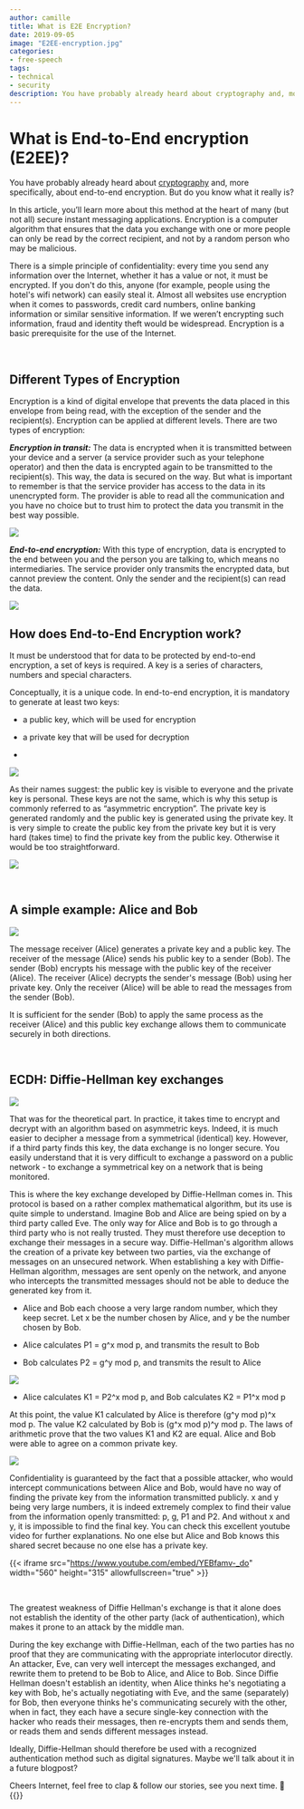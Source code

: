 ```yaml
---
author: camille
title: What is E2E Encryption?
date: 2019-09-05
image: "E2EE-encryption.jpg"
categories:
- free-speech
tags:
- technical
- security
description: You have probably already heard about cryptography and, more specifically, about end-to-end encryption. But do you know what it really is?
---
```



# What is End-to-End encryption (E2EE)?

You have probably already heard about [cryptography](https://berty.tech/blog/history-cryptography/) and, more specifically, about end-to-end encryption. But do you know what it really is?

In this article, you’ll learn more about this method at the heart of many (but not all) secure instant messaging applications. Encryption is a computer algorithm that ensures that the data you exchange with one or more people can only be read by the correct recipient, and not by a random person who may be malicious.

There is a simple principle of confidentiality: every time you send any information over the Internet, whether it has a value or not, it must be encrypted. If you don't do this, anyone (for example, people using the hotel's wifi network) can easily steal it. Almost all websites use encryption when it comes to passwords, credit card numbers, online banking information or similar sensitive information. If we weren’t encrypting such information, fraud and identity theft would be widespread. Encryption is a basic prerequisite for the use of the Internet.

</br>

## Different Types of Encryption

Encryption is a kind of digital envelope that prevents the data placed in this envelope from being read, with the exception of the sender and the recipient(s). Encryption can be applied at different levels. There are two types of encryption:

***Encryption in transit:*** The data is encrypted when it is transmitted between your device and a server (a service provider such as your telephone operator) and then the data is encrypted again to be transmitted to the recipient(s). This way, the data is secured on the way. But what is important to remember is that the service provider has access to the data in its unencrypted form. The provider is able to read all the communication and you have no choice but to trust him to protect the data you transmit in the best way possible.

![](image8.png)

***End-to-end encryption:*** With this type of encryption, data is encrypted to the end between you and the person you are talking to, which means no intermediaries. The service provider only transmits the encrypted data, but cannot preview the content. Only the sender and the recipient(s) can read the data.

![](image6.png)


## How does End-to-End Encryption work?



It must be understood that for data to be protected by end-to-end encryption, a set of keys is required. A key is a series of characters, numbers and special characters.

Conceptually, it is a unique code. In end-to-end encryption, it is mandatory to generate at least two keys:

- a public key, which will be used for encryption

- a private key that will be used for decryption
- 
![](image5.png)


As their names suggest: the public key is visible to everyone and the private key is personal. These keys are not the same, which is why this setup is commonly referred to as “asymmetric encryption”. The private key is generated randomly and the public key is generated using the private key. It is very simple to create the public key from the private key but it is very hard (takes time) to find the private key from the public key. Otherwise it would be too straightforward.

![](image1.png)

</br>

## A simple example: Alice and Bob

![](image4.png)

The message receiver (Alice) generates a private key and a public key. The receiver of the message (Alice) sends his public key to a sender (Bob). The sender (Bob) encrypts his message with the public key of the receiver (Alice). The receiver (Alice) decrypts the sender's message (Bob) using her private key. Only the receiver (Alice) will be able to read the messages from the sender (Bob).

It is sufficient for the sender (Bob) to apply the same process as the receiver (Alice) and this public key exchange allows them to communicate securely in both directions.

</br>

## ECDH: Diffie-Hellman key exchanges

![](image2.png)

That was for the theoretical part. In practice, it takes time to encrypt and decrypt with an algorithm based on asymmetric keys. Indeed, it is much easier to decipher a message from a symmetrical (identical) key. However, if a third party finds this key, the data exchange is no longer secure. You easily understand that it is very difficult to exchange a password on a public network - to exchange a symmetrical key on a network that is being monitored.

This is where the key exchange developed by Diffie-Hellman comes in. This protocol is based on a rather complex mathematical algorithm, but its use is quite simple to understand. Imagine Bob and Alice are being spied on by a third party called Eve. The only way for Alice and Bob is to go through a third party who is not really trusted. They must therefore use deception to exchange their messages in a secure way. Diffie-Hellman's algorithm allows the creation of a private key between two parties, via the exchange of messages on an unsecured network. When establishing a key with Diffie-Hellman algorithm, messages are sent openly on the network, and anyone who intercepts the transmitted messages should not be able to deduce the generated key from it.





-   Alice and Bob each choose a very large random number, which they keep secret. Let x be the number chosen by Alice, and y be the number chosen by Bob.

-   Alice calculates P1 = g^x mod p, and transmits the result to Bob

-   Bob calculates P2 = g^y mod p, and transmits the result to Alice

![](image10.png)

-   Alice calculates K1 = P2^x mod p, and Bob calculates K2 = P1^x mod p


At this point, the value K1 calculated by Alice is therefore (g^y mod p)^x mod p. The value K2 calculated by Bob is (g^x mod p)^y mod p. The laws of arithmetic prove that the two values K1 and K2 are equal. Alice and Bob were able to agree on a common private key.

![](image9.png)

Confidentiality is guaranteed by the fact that a possible attacker, who would intercept communications between Alice and Bob, would have no way of finding the private key from the information transmitted publicly. x and y being very large numbers, it is indeed extremely complex to find their value from the information openly transmitted: p, g, P1 and P2. And without x and y, it is impossible to find the final key. You can check this excellent youtube video for further explanations. No one else but Alice and Bob knows this shared secret because no one else has a private key.

{{< iframe src="https://www.youtube.com/embed/YEBfamv-_do" width="560" height="315" allowfullscreen="true" >}}

</br>

The greatest weakness of Diffie Hellman's exchange is that it alone does not establish the identity of the other party (lack of authentication), which makes it prone to an attack by the middle man.

During the key exchange with Diffie-Hellman, each of the two parties has no proof that they are communicating with the appropriate interlocutor directly. An attacker, Eve, can very well intercept the messages exchanged, and rewrite them to pretend to be Bob to Alice, and Alice to Bob. Since Diffie Hellman doesn't establish an identity, when Alice thinks he's negotiating a key with Bob, he's actually negotiating with Eve, and the same (separately) for Bob, then everyone thinks he's communicating securely with the other, when in fact, they each have a secure single-key connection with the hacker who reads their messages, then re-encrypts them and sends them, or reads them and sends different messages instead.

Ideally, Diffie-Hellman should therefore be used with a recognized authentication method such as digital signatures. Maybe we'll talk about it in a future blogpost?


Cheers Internet, feel free to clap & follow our stories, see you next time. 🤫
</br>
 {{<tweet id="1143493043783372801">}}
